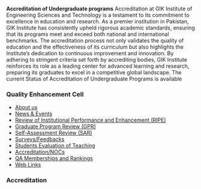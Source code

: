 **Accreditation of Undergraduate programs**
Accreditation at GIK Institute of Engineering Sciences and Technology is a testament to its commitment to excellence in education and research. As a premier institution in Pakistan, GIK Institute has consistently upheld rigorous academic standards, ensuring that its programs meet and exceed both national and international benchmarks. The accreditation process not only validates the quality of education and the effectiveness of its curriculum but also highlights the Institute’s dedication to continuous improvement and innovation. By adhering to stringent criteria set forth by accrediting bodies, GIK Institute reinforces its role as a leading center for advanced learning and research, preparing its graduates to excel in a competitive global landscape.
The current Status of Accreditation of Undergraduate Programs is available 
### Quality Enhancement Cell
  * [About us](https://giki.edu.pk/quality-enhancement-cell/international-rankings/)
  * [News & Events](https://giki.edu.pk/quality-enhancement-cell/news-events/)
  * [Review of Institutional Performance and Enhancement (RIPE)](https://giki.edu.pk/quality-enhancement-cell/institutional-performance-evaluation/)
  * [Graduate Program Review (GPR)](https://giki.edu.pk/quality-enhancement-cell/training-and-seminars/)
  * [Self-Assessment Review (SAR)](https://giki.edu.pk/quality-enhancement-cell/program-self-assessments/)
  * [Surveys/Feedbacks](https://giki.edu.pk/quality-enhancement-cell/surveys/)
  * [Students Evaluation of Teaching](https://giki.edu.pk/quality-enhancement-cell/students-evaluation-of-teaching/)
  * [Accreditation/NOCs](https://giki.edu.pk/quality-enhancement-cell/accreditation-of-undergraduate-programs/)
  * [QA Memberships and Rankings](https://giki.edu.pk/quality-enhancement-cell/international-qa-memberships/)
  * [Web Links](https://giki.edu.pk/quality-enhancement-cell/downloads/)


### Accreditation
  

